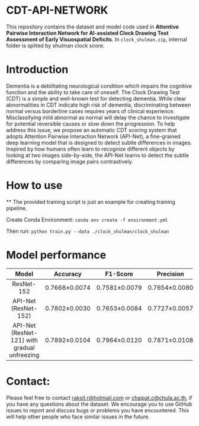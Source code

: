 # CDT-API-NETWORK

This repository contains the dataset and model code used in  **Attentive Pairwise Interaction Network for AI-assisted Clock Drawing Test Assessment of Early Visuospatial Deficits**.
In `clock_shulman.zip`, internal folder is splited by shulman clock score.

# Introduction
Dementia is a debilitating neurological condition which impairs the cognitive function and the ability to take care of oneself. The Clock Drawing Test (CDT) is a simple and well-known test for detecting dementia. While clear abnormalities in CDT indicate high risk of dementia, discriminating between normal versus borderline cases requires years of clinical experience. Misclassifying mild abnormal as normal will delay the chance to investigate for potential reversible causes or slow down the progression.
To help address this issue, we propose an automatic CDT scoring system that adopts Attention Pairwise Interaction Network (API-Net), a fine-grained deep learning model that is designed to detect subtle differences in images.
Inspired by how humans often learn to recognize different objects by looking at two images side-by-side, the API-Net learns to detect the subtle differences by comparing image pairs contrastively.

# How to use
** The provided training script is just an example for creating training pipeline.

Create Conda Environment:
` conda env create -f environment.yml `

Then run:
`python train.py --data ./clock_shulman/clock_shulman`

# Model performance
| Model | Accuracy | F1-Score | Precision | Recall |
| :-----: | :---: | :---: | :---: | :---: |
| ResNet-152  | 0.7668±0.0074  | 0.7581±0.0079   | 0.7654±0.0080   | 0.7668±0.0074   |
| API-Net (ResNet-152)  | 0.7802±0.0030 | 0.7653±0.0084 | 0.7727±0.0057 | 0.7743±0.0054 |
| API-Net (ResNet-121) with gradual unfreezing  | 0.7892±0.0104  | 0.7964±0.0120  | 0.7871±0.0108  | 0.7892±0.0104  |

# Contact:
Please feel free to contact raksit.r@hotmail.com or chaipat.c@chula.ac.th, if you have any questions about the dataset.
We encourage you to use GitHub issues to report and discuss bugs or problems you have encountered. This will help other people who face similar issues in the future.
